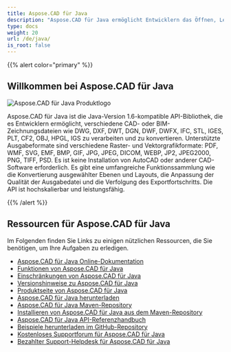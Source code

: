 ```yaml
---
title: Aspose.CAD für Java
description: "Aspose.CAD für Java ermöglicht Entwicklern das Öffnen, Lesen und Verarbeiten von AutoCAD DWG-, DXF-, DWT- und anderen CAD- und BIM-Dateiformaten wie DGN, DWF, DWFX, IFC, STL, IGES, PLT, CF2, OBJ, HPGL, IGS."
type: docs
weight: 20
url: /de/java/
is_root: false
---
```


{{% alert color="primary" %}}

## **Willkommen bei Aspose.CAD für Java**

![Aspose.CAD für Java Produktlogo](/_assets/home_1.png)

Aspose.CAD für Java ist die Java-Version 1.6-kompatible API-Bibliothek, die es Entwicklern ermöglicht, verschiedene CAD- oder BIM-Zeichnungsdateien wie DWG, DXF, DWT, DGN, DWF, DWFX, IFC, STL, IGES, PLT, CF2, OBJ, HPGL, IGS zu verarbeiten und zu konvertieren. Unterstützte Ausgabeformate sind verschiedene Raster- und Vektorgrafikformate: PDF, WMF, SVG, EMF, BMP, GIF, JPG, JPEG, DICOM, WEBP, JP2, JPEG2000, PNG, TIFF, PSD. Es ist keine Installation von AutoCAD oder anderer CAD-Software erforderlich.
Es gibt eine umfangreiche Funktionssammlung wie die Konvertierung ausgewählter Ebenen und Layouts, die Anpassung der Qualität der Ausgabedatei und die Verfolgung des Exportfortschritts. Die API ist hochskalierbar und leistungsfähig.

{{% /alert %}}

## **Ressourcen für Aspose.CAD für Java**

Im Folgenden finden Sie Links zu einigen nützlichen Ressourcen, die Sie benötigen, um Ihre Aufgaben zu erledigen.

- [Aspose.CAD für Java Online-Dokumentation](/de/java/)
- [Funktionen von Aspose.CAD für Java](/de/java/product-overview/#advanced-api-features)
- [Einschränkungen von Aspose.CAD für Java](/de/java/product-overview/#not-yet-supported)
- [Versionshinweise zu Aspose.CAD für Java](https://releases.aspose.com/cad/java/release-notes/)
- [Produktseite von Aspose.CAD für Java](https://products.aspose.com/cad/java/)
- [Aspose.CAD für Java herunterladen](https://releases.aspose.com/cad/java/)
- [Aspose.CAD für Java Maven-Repository](https://releases.aspose.com/java/repo/com/aspose/aspose-cad/)
- [Installieren von Aspose.CAD für Java aus dem Maven-Repository](/de/java/installation/)
- [Aspose.CAD für Java API-Referenzhandbuch](https://reference.aspose.com/cad/java)
- [Beispiele herunterladen im GitHub-Repository](https://github.com/aspose-cad/Aspose.CAD-for-Java)
- [Kostenloses Supportforum für Aspose.CAD für Java](https://forum.aspose.com/c/cad/19)
- [Bezahlter Support-Helpdesk für Aspose.CAD für Java](https://helpdesk.aspose.com/)
